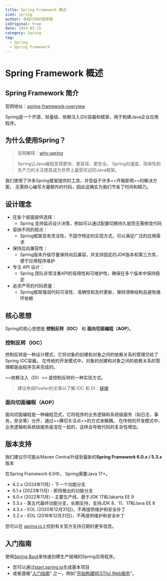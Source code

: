 ```yaml
---
title: Spring Framework 概述
icon: spring
author: 会敲代码的程序猿
isOriginal: true
date: 2024-03-15
category: Spring
tag:
  - Spring
  - Spring Framework
---
```


# Spring Framework 概述

## Spring Framework 简介

官网地址：[spring-framework-overview](https://docs.spring.io/spring-framework/reference/index.html)

Spring是一个开源、轻量级、依赖注入(DI)容器和框架，用于构建Java企业应用程序。

## 为什么使用Spring？

> 官网解释：[why-spring](https://spring.io/why-spring)
>
> Spring让Java编程变得更快、更容易、更安全。
> Spring对速度、简单性和生产力的关注使其成为世界上最受欢迎的Java框架。

我们使用了许多Spring框架提供的工具，并受益于许多==开箱即用==的解决方案，
无需担心编写大量额外的代码，因此这确实为我们节省了时间和精力。

## 设计理念

* 在各个层面提供选择：
    * Spring 支持延迟设计决策，例如可以通过配置切换持久层而无需修改代码
* 容纳不同的观点：
    * Spring框架具有灵活性，不固守特定的实现方式，可以满足广泛的应用需求
* 保持后向兼容性：
    * Spring版本升级尽量保持向后兼容，并支持固定的JDK版本和第三方库，便于应用程序维护
* 专注 API 设计：
    * Spring 团队非常注重API的易用性和可维护性，确保在多个版本中保持稳定
* 追求严苛的代码质量：
    * Spring框架强调代码可读性、准确性和及时更新，保持清晰结构且避免循环依赖

## 核心思想

Spring的核心思想是 **控制反转（IOC）** 和 **面向切面编程（AOP）**。

### 控制反转（IOC）

控制反转是一种设计模式，它将对象的创建和对象之间的依赖关系的管理交给了Spring IOC容器。
在传统的开发模式中，对象的创建和对象之间的依赖关系的管理都是由程序员来完成的。

==依赖注入（DI）== 是控制反转的一种实现方式。

> 建议参阅Fowler的文章以了解 IOC 和 DI：[链接](http://martinfowler.com/articles/injection.html)

### 面向切面编程（AOP）

面向切面编程是一种编程范式，它将程序的业务逻辑和系统级服务（如日志，事务，安全等）分开，通过==横切关注点==的方式来解耦。
在传统的开发模式中，业务逻辑和系统级服务是混在一起的，这样会导致代码的复杂性增加。

## 版本支持

我们建议尽可能从Maven Central升级到最新的**Spring Framework 6.0.x / 5.3.x** 版本

在Spring Framework 6.0中， Spring需要Java 17+。

* 6.2.x (2024年11月) - 下一个功能分支
* 6.1.x (2023年11月) - 即将推出的功能分支
* 6.0.x (2022年11月) - 主要生产线，基于JDK 17和Jakarta EE 9
* 5.3.x - 第五代最终功能分支，长期支持，支持JDK 8、11、17和Java EE 8
* 4.3.x - EOL (2020年12月31日)，不再提供维护和安全补丁
* 3.2.x - EOL (2016年12月31日)，不再提供维护和安全补丁

您可以在 [spring.io](https://spring.io/projects/spring-framework#support)上找到有关官方支持日期的更多信息。

## 入门指南

使用[Spring Boot](https://spring.io/projects/spring-boot)来快速创建生产就绪的Spring应用程序。

* 您可以通过[start.spring.io](start.spring.io)生成基本项目
* 或者遵循"[入门指南](https://spring.io/guides)"
  之一，例如"[开始构建RESTful Web服务](https://spring.io/guides/gs/rest-service/)"。
